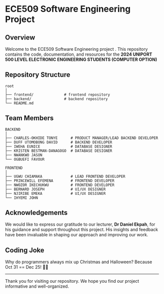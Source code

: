 # ECE509 Software Engineering Project

## Overview

Welcome to the ECE509 Software Engineering project . This repository contains the code, documentation, and resources for the **2024 UNIPORT 500 LEVEL ELECTRONIC ENGINEERING STUDENTS (COMPUTER OPTION)**

## Repository Structure

```
root
│
├── frontend/              # frontend repository
├── backend/               # backend repository
└── README.md              
```
## Team Members


```
BACKEND
│
├── CHARLES-OKHIDE TONYE      # PRODUCT MANAGER/LEAD BACKEND DEVELOPER
├── DUFF UTOMOBONG DAVID      # BACKEND DEVELOPER
├── IWEHA EUNICE              # DATABASE DESIGNER
├── KRISTEN BESTMAN-DANAGOGO  # DATABASE DESIGNER
├── NWANKWO JASON
└── OGBUEFI FAVOUR

FRONTEND
│
├── UGWU CHIAMAKA             # LEAD FRONTEND DEVELOPER
├── PRINCEWILL EFEMENA        # FRONTEND DEVELOPER
├── NWOZOR IKECHUKWU          # FRONTEND DEVELOPER
├── BERNARD JOSEPH            # UI/UX DESIGNER
├── NJIRIBE EMEKA             # UI/UX DESIGNER               
└── IHYEMI JOHN
```

## Acknowledgements

We would like to express our gratitude to our lecturer, **Dr Daniel Ekpah**, for his guidance and support throughout this project. His insights and feedback have been invaluable in shaping our approach and improving our work.

## Coding Joke

Why do programmers always mix up Christmas and Halloween?
Because Oct 31 == Dec 25! 🎃🎄

---
Thank you for visiting our repository. We hope you find our project informative and well-organized.
